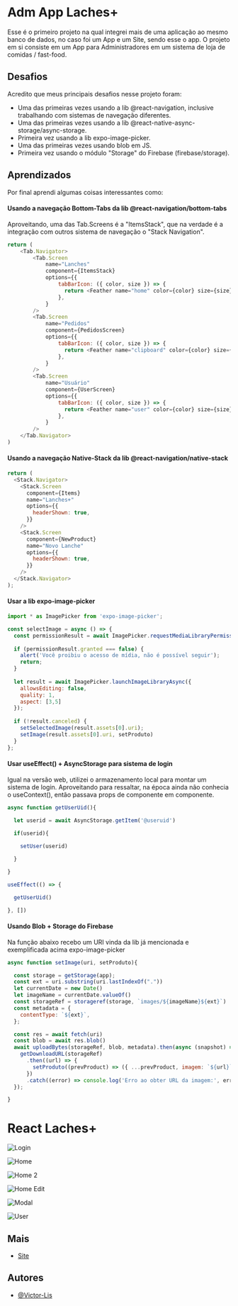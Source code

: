
# Adm App Laches+

Esse é o primeiro projeto na qual integrei mais de uma aplicação ao mesmo banco de dados, no caso foi um App e um Site, sendo esse o app. O projeto em si consiste em um App para Administradores em um sistema de loja de comidas / fast-food.



## Desafios

Acredito que meus principais desafios nesse projeto foram:
- Uma das primeiras vezes usando a lib @react-navigation, inclusive trabalhando com sistemas de navegação diferentes.
- Uma das primeiras vezes usando a lib @react-native-async-storage/async-storage.
- Primeira vez usando a lib expo-image-picker.
- Uma das primeiras vezes usando blob em JS.
- Primeira vez usando o módulo "Storage" do Firebase (firebase/storage).

## Aprendizados

Por final aprendi algumas coisas interessantes como: 


#### Usando a navegação Bottom-Tabs da lib @react-navigation/bottom-tabs
Aproveitando, uma das Tab.Screens é a "ItemsStack", que na verdade é a integração com outros sistema de navegação o "Stack Navigation".
```javascript
return (
    <Tab.Navigator>
        <Tab.Screen
            name="Lanches"
            component={ItemsStack}
            options={{
                tabBarIcon: ({ color, size }) => {
                  return <Feather name="home" color={color} size={size} />
                },
            }
        />
        <Tab.Screen
            name="Pedidos"
            component={PedidosScreen}
            options={{
                tabBarIcon: ({ color, size }) => {
                  return <Feather name="clipboard" color={color} size={size} />
                },
            }
        />
        <Tab.Screen
            name="Usuário"
            component={UserScreen}
            options={{
                tabBarIcon: ({ color, size }) => {
                  return <Feather name="user" color={color} size={size} />
                },
            }
        />
    </Tab.Navigator>
)
```

#### Usando a navegação Native-Stack da lib @react-navigation/native-stack
```javascript
return (
  <Stack.Navigator>
    <Stack.Screen
      component={Items}
      name="Lanches+"
      options={{
        headerShown: true,
      }}
    />
    <Stack.Screen
      component={NewProduct}
      name="Novo Lanche"
      options={{
        headerShown: true,
      }}
    />
  </Stack.Navigator>
);
```

#### Usar a lib expo-image-picker
```javascript
import * as ImagePicker from 'expo-image-picker';

const selectImage = async () => {
  const permissionResult = await ImagePicker.requestMediaLibraryPermissionsAsync();
      
  if (permissionResult.granted === false) {
    alert('Você proibiu o acesso de mídia, não é possível seguir');
    return;
  }
      
  let result = await ImagePicker.launchImageLibraryAsync({
    allowsEditing: false,
    quality: 1,
    aspect: [3,5]
  });
      
  if (!result.canceled) {
    setSelectedImage(result.assets[0].uri);
    setImage(result.assets[0].uri, setProduto)
  }
};
```

#### Usar useEffect() + AsyncStorage para sistema de login
Igual na versão web, utilizei o armazenamento local para montar um sistema de login. Aproveitando para ressaltar, na época ainda não conhecia o useContext(), então passava props de componente em componente.

```javascript
async function getUserUid(){

  let userid = await AsyncStorage.getItem('@useruid')
    
  if(userid){

    setUser(userid)

  }

}

useEffect(() => {

  getUserUid()

}, [])
```


#### Usando Blob + Storage do Firebase
Na função abaixo recebo um URI vinda da lib já mencionada e exemplificada acima expo-image-picker 

```javascript
async function setImage(uri, setProduto){

  const storage = getStorage(app);
  const ext = uri.substring(uri.lastIndexOf("."))
  let currentDate = new Date()
  let imageName = currentDate.valueOf()
  const storageRef = storageref(storage, `images/${imageName}${ext}`)
  const metadata = {
    contentType: `${ext}`,
  };

  const res = await fetch(uri)
  const blob = await res.blob()
  await uploadBytes(storageRef, blob, metadata).then(async (snapshot) => {
    getDownloadURL(storageRef)
      .then((url) => {
        setProduto((prevProduct) => ({ ...prevProduct, imagem: `${url}` }))
      })
      .catch((error) => console.log('Erro ao obter URL da imagem:', error));
  });

}
```

# React Laches+

![Login](https://github.com/Victor-Lis/Adm-App-for-LanchesPlus/tree/blob/master/src/Screenshots/Login.jpg)

![Home](https://github.com/Victor-Lis/Adm-App-for-LanchesPlus/tree/blob/mmaster/src/Screenshots/Home.jpg)

![Home 2](https://github.com/Victor-Lis/Adm-App-for-LanchesPlus/tree/blob/mmaster/src/Screenshots/Home%202.jpg)

![Home Edit](https://github.com/Victor-Lis/Adm-App-for-LanchesPlus/tree/blob/master/src/Screenshots/Home%20Edit.jpg)

![Modal](https://github.com/Victor-Lis/Adm-App-for-LanchesPlus/tree/blob/master/src/Screenshots/Modal.jpg)

![User](https://github.com/Victor-Lis/Adm-App-for-LanchesPlus/tree/blob/master/src/Screenshots/User.jpg)

## Mais

 - [Site](https://github.com/Victor-Lis/React-LanchesPlus)


## Autores

- [@Victor-Lis](https://github.com/Victor-Lis)

